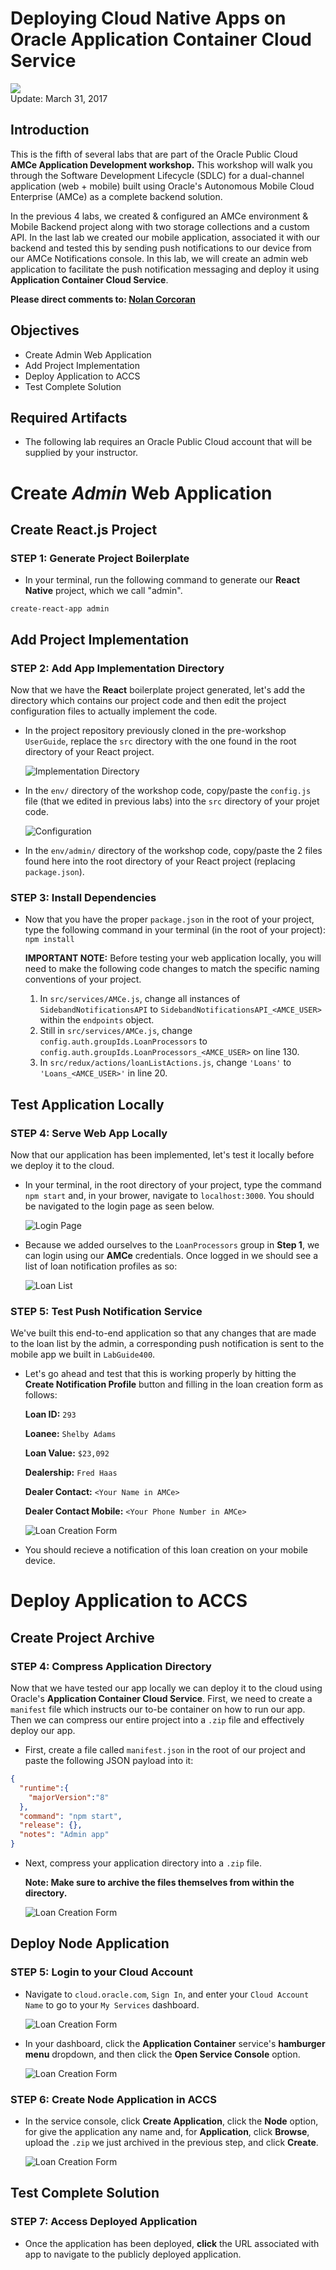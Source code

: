 # Deploying Cloud Native Apps on Oracle Application Container Cloud Service

![](images/500/title.png)  
Update: March 31, 2017

## Introduction

This is the fifth of several labs that are part of the Oracle Public Cloud **AMCe Application Development workshop.** This workshop will walk you through the Software Development Lifecycle (SDLC) for a dual-channel application (web + mobile) built using Oracle's Autonomous Mobile Cloud Enterprise (AMCe) as a complete backend solution.

In the previous 4 labs, we created & configured an AMCe environment & Mobile Backend project along with two storage collections and a custom API. In the last lab we created our mobile application, associated it with our backend and tested this by sending push notifications to our device from our AMCe Notifications console. In this lab, we will create an admin web application to facilitate the push notification messaging and deploy it using **Application Container Cloud Service**.

**Please direct comments to: [Nolan Corcoran](nolan.corcoran@oracle.com)**

## Objectives
- Create Admin Web Application
- Add Project Implementation
- Deploy Application to ACCS
- Test Complete Solution

## Required Artifacts
- The following lab requires an Oracle Public Cloud account that will be supplied by your instructor.

# Create *Admin* Web Application

## Create React.js Project

### **STEP 1**: Generate Project Boilerplate

- In your terminal, run the following command to generate our **React Native** project, which we call "admin".

```console
create-react-app admin
```

## Add Project Implementation

### **STEP 2**: Add App Implementation Directory

Now that we have the **React** boilerplate project generated, let's add the directory which contains our project code and then edit the project configuration files to actually implement the code.

- In the project repository previously cloned in the pre-workshop `UserGuide`, replace the `src` directory with the one found in the root directory of your React project.

  ![Implementation Directory](images/500/500-1.png)

- In the `env/` directory of the workshop code, copy/paste the `config.js` file (that we edited in previous labs) into the `src` directory of your projet code.

  ![Configuration](images/500/500-2.png)

- In the `env/admin/` directory of the workshop code, copy/paste the 2 files found here into the root directory of your React project (replacing `package.json`).

### **STEP 3**: Install Dependencies

- Now that you have the proper `package.json` in the root of your project, type the following command in your terminal (in the root of your project): `npm install`

  **IMPORTANT NOTE:** Before testing your web application locally, you will need to make the following code changes to match the specific naming conventions of your project.

  1. In `src/services/AMCe.js`, change all instances of `SidebandNotificationsAPI` to `SidebandNotificationsAPI_<AMCE_USER>` within the `endpoints` object.
  2. Still in `src/services/AMCe.js`, change `config.auth.groupIds.LoanProcessors` to `config.auth.groupIds.LoanProcessors_<AMCE_USER>` on line 130.
  3. In `src/redux/actions/loanListActions.js`, change `'Loans'` to `'Loans_<AMCE_USER>'` in line 20.

## Test Application Locally

### **STEP 4**: Serve Web App Locally

Now that our application has been implemented, let's test it locally before we deploy it to the cloud.

- In your terminal, in the root directory of your project, type the command `npm start` and, in your brower, navigate to `localhost:3000`. You should be navigated to the login page as seen below.

  ![Login Page](images/500/500-3.png)

- Because we added ourselves to the `LoanProcessors` group in **Step 1**, we can login using our **AMCe** credentials. Once logged in we should see a list of loan notification profiles as so:

  ![Loan List](images/500/500-4.png)
  
### **STEP 5**: Test Push Notification Service

We've built this end-to-end application so that any changes that are made to the loan list by the admin, a corresponding push notification is sent to the mobile app we built in `LabGuide400`.

- Let's go ahead and test that this is working properly by hitting the **Create Notification Profile** button and filling in the loan creation form as follows:

  **Loan ID:** `293`

  **Loanee:** `Shelby Adams`

  **Loan Value:** `$23,092`

  **Dealership:** `Fred Haas`

  **Dealer Contact:** `<Your Name in AMCe>`

  **Dealer Contact Mobile:** `<Your Phone Number in AMCe>`

  ![Loan Creation Form](images/500/500-5.png)

- You should recieve a notification of this loan creation on your mobile device.

# Deploy Application to ACCS

## Create Project Archive

### **STEP 4**: Compress Application Directory

Now that we have tested our app locally we can deploy it to the cloud using Oracle's **Application Container Cloud Service**. First, we need to create a `manifest` file which instructs our to-be container on how to run our app. Then we can compress our entire project into a `.zip` file and effectively deploy our app.

- First, create a file called `manifest.json` in the root of our project and paste the following JSON payload into it:

```json
{
  "runtime":{
    "majorVersion":"8"
  },
  "command": "npm start",
  "release": {},
  "notes": "Admin app"
}
```

- Next, compress your application directory into a `.zip` file. 

  **Note: Make sure to archive the files themselves from within the directory.**

  ![Loan Creation Form](images/500/500-6.png)

## Deploy Node Application

### **STEP 5**: Login to your Cloud Account

- Navigate to `cloud.oracle.com`, `Sign In`, and enter your `Cloud Account Name` to go to your `My Services` dashboard.

  ![Loan Creation Form](images/500/500-6.png)

- In your dashboard, click the **Application Container** service's **hamburger menu** dropdown, and then click the **Open Service Console** option.

  ![Loan Creation Form](images/500/500-6.png)

### **STEP 6**: Create Node Application in ACCS

- In the service console, click **Create Application**, click the **Node** option, for give the application any name and, for **Application**, click **Browse**, upload the `.zip` we just archived in the previous step, and click **Create**.

  ![Loan Creation Form](images/500/500-6.png)

## Test Complete Solution

### **STEP 7**: Access Deployed Application

- Once the application has been deployed, **click** the URL associated with app to navigate to the publicly deployed application.